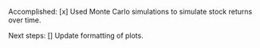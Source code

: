 Accomplished:
[x] Used Monte Carlo simulations to simulate stock returns over time.

Next steps:
[] Update formatting of plots.
